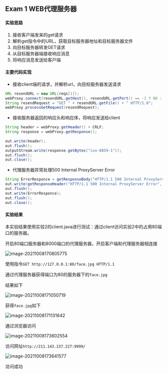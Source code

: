 ## **Exam 1 WEB代理服务器**

#### 实验思路

1. 接收客户端发来的get请求
2. 解析get指令中的URL，获取目标服务器地址和目标服务器文件
3. 向目标服务器转发GET请求
4. 从目标服务器端接收响应消息
5. 将响应消息发送给客户端

#### 主要代码实现

- 接收client端的请求，并解析url，向目标服务器发送请求

```java
URL resendURL = new URL(reqs[1]);
webProxy.connect(resendURL.getHost(), resendURL.getPort() == -1 ? 80 : resendURL.getPort());
String resendRequest = "GET " + resendURL.getFile() + " HTTP/1.0";
webProxy.processGetRequest(resendRequest);
```

- 接收服务器返回的响应头和响应体，将响应发送给client

```java
String header = webProxy.getHeader() + CRLF;
String response = webProxy.getResponse();
  
out.write(header);
out.flush();
outputStream.write(response.getBytes("iso-8859-1"));
out.flush();
out.close();

```

- 代理服务器异常处理500 Internal ProxyServer Error

```java
String ErrorResponce = getResponseBody("HTTP/1.1 500 Internal ProxyServer Error", e.toString());
out.write(getResponseHeader("HTTP/1.1 500 Internal ProxyServer Error", "text/html; charset=utf-8", ErrorResponce.length()));
out.flush();
out.write(ErrorResponce);
out.flush();
out.close();
```

#### 实验结果

本实验结果使用实验2的client.java进行测试：通过client访问实验2中的占用80端口的服务器。

开启80端口服务器和8000端口的代理服务器，开启客户端和代理服务器相连接

![image-20211008170805775](C:\Users\lxy\AppData\Roaming\Typora\typora-user-images\image-20211008170805775.png)

使用指令`GET http://127.0.0.1:80/face.jpg HTTP/1.1`

通过代理服务器获得端口为80的服务器下的`face.jpg`

结果如下

![image-20211008171050719](C:\Users\lxy\AppData\Roaming\Typora\typora-user-images\image-20211008171050719.png)

获得`face.jpg`如下

![image-20211008171131642](C:\Users\lxy\AppData\Roaming\Typora\typora-user-images\image-20211008171131642.png)





通过浏览器访问

![image-20211008173602554](C:\Users\lxy\AppData\Roaming\Typora\typora-user-images\image-20211008173602554.png)

访问网址`http://211.143.237.227:9999/`

![image-20211008173641577](C:\Users\lxy\AppData\Roaming\Typora\typora-user-images\image-20211008173641577.png)

访问成功